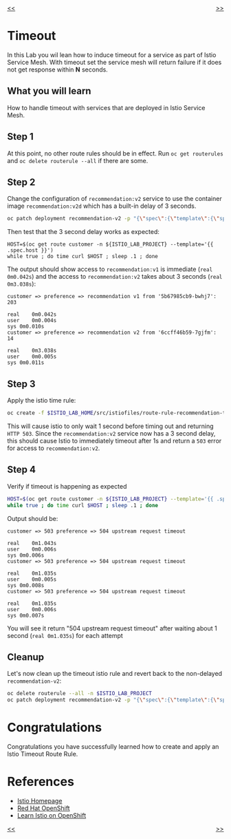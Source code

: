 <div>
 <div style="float: left"><a href="./04-rate-limiting.md"><span><<</span></a></div>
<div style="float: right"><a href="./06-whitelisting.md"><span>>></span></a></div>
<div>
<br/>

# Timeout

In this Lab you wil lean how to induce timeout for a service as part of Istio Service Mesh.
With timeout set the service mesh will return failure if it does not get response within **N** seconds.


## What you will learn

How to handle timeout with services that are deployed in Istio Service Mesh.

## Step 1

At this point, no other route rules should be in effect. Run `oc get routerules` and `oc delete routerule --all` if there are some.

## Step 2

Change the configuration of `recommendation:v2` service to use the container image `recommendation:v2d` which has a built-in delay of 3 seconds.

```sh
oc patch deployment recommendation-v2 -p "{\"spec\":{\"template\":{\"spec\":{\"containers\":[{\"name\":\"recommendation\",\"image\":\"${ISTIO_LAB_PROJECT}/recommendation:v2d\"}]}}}}"
```

Then test that the 3 second delay works as expected:

```
HOST=$(oc get route customer -n ${ISTIO_LAB_PROJECT} --template='{{ .spec.host }}')
while true ; do time curl $HOST ; sleep .1 ; done
```
The output should show access to `recommendation:v1` is immediate (`real 0m0.042s`) and the
access to `recommendation:v2` takes about 3 seconds (`real 0m3.038s`):

```console
customer => preference => recommendation v1 from '5b67985cb9-bwhj7': 203

real	0m0.042s
user	0m0.004s
sys	0m0.010s
customer => preference => recommendation v2 from '6ccff46b59-7gjfm': 14

real	0m3.038s
user	0m0.005s
sys	0m0.011s
```

## Step 3

Apply the istio time rule:

```sh
oc create -f $ISTIO_LAB_HOME/src/istiofiles/route-rule-recommendation-timeout.yml -n $ISTIO_LAB_PROJECT
```

This will cause istio to only wait 1 second before timing out and returning `HTTP 503`. Since the `recommendation:v2` service
now has a 3 second delay, this should cause Istio to immediately timeout after 1s and return a `503` error for access to
`recommendation:v2`.

## Step 4

Verify if timeout is happening as expected

```bash
HOST=$(oc get route customer -n ${ISTIO_LAB_PROJECT} --template='{{ .spec.host }}')
while true ; do time curl $HOST ; sleep .1 ; done
```

Output should be:

```console
customer => 503 preference => 504 upstream request timeout

real	0m1.043s
user	0m0.006s
sys	0m0.006s
customer => 503 preference => 504 upstream request timeout

real	0m1.035s
user	0m0.005s
sys	0m0.008s
customer => 503 preference => 504 upstream request timeout

real	0m1.035s
user	0m0.006s
sys	0m0.007s
```

You will see it return "504 upstream request timeout" after waiting about 1 second (`real 0m1.035s`) for each attempt

## Cleanup 

Let's now clean up the timeout istio rule and revert back to the non-delayed `recommendation-v2`:

```sh
oc delete routerule --all -n $ISTIO_LAB_PROJECT
oc patch deployment recommendation-v2 -p "{\"spec\":{\"template\":{\"spec\":{\"containers\":[{\"name\":\"recommendation\",\"image\":\"${ISTIO_LAB_PROJECT}/recommendation:v2\"}]}}}}"
```

# Congratulations

Congratulations you have successfully learned how to create and apply an Istio Timeout Route Rule.

# References

* [Istio Homepage](https://istio.io)
* [Red Hat OpenShift](https://openshift.com)
* [Learn Istio on OpenShift](https://learn.openshift.com/servicemesh)

<div>
 <div style="float: left"><a href="./04-rate-limiting.md"><span><<</span></a></div>
<div style="float: right"><a href="./06-whitelisting.md"><span>>></span></a></div>
<div>